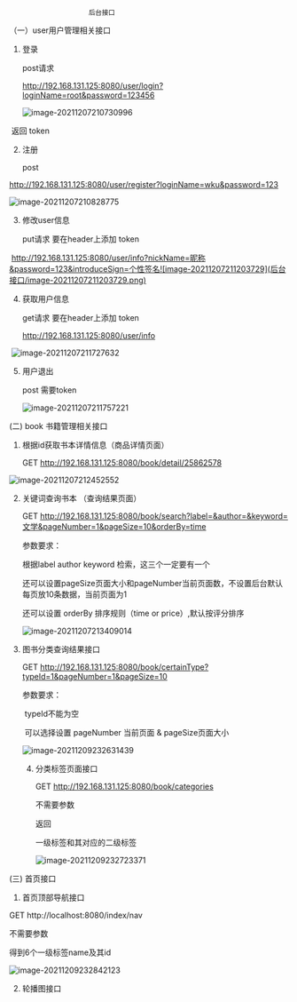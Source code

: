                         后台接口

（一）user用户管理相关接口

1. 登录   

   post请求

   http://192.168.131.125:8080/user/login?loginName=root&password=123456

   ![image-20211207210730996](后台接口/image-20211207210730996.png)

​    返回 token



2. 注册

   post

http://192.168.131.125:8080/user/register?loginName=wku&password=123

![image-20211207210828775](后台接口/image-20211207210828775.png)

3. 修改user信息

   put请求  要在header上添加 token

​       http://192.168.131.125:8080/user/info?nickName=昵称&password=123&introduceSign=个性签名![image-20211207211203729](后台接口/image-20211207211203729.png)



4. 获取用户信息

   get请求 要在header上添加 token

   http://192.168.131.125:8080/user/info

​       ![image-20211207211727632](后台接口/image-20211207211727632.png)

5. 用户退出

   post 需要token

   ![image-20211207211757221](后台接口/image-20211207211757221.png)





(二) book 书籍管理相关接口

1. 根据id获取书本详情信息（商品详情页面）

   GET   http://192.168.131.125:8080/book/detail/25862578

![image-20211207212452552](后台接口/image-20211207212452552.png)

2. 关键词查询书本 （查询结果页面）

   GET    http://192.168.131.125:8080/book/search?label=&author=&keyword=文学&pageNumber=1&pageSize=10&orderBy=time

   参数要求：

    根据label  author  keyword 检索，这三个一定要有一个

    还可以设置pageSize页面大小和pageNumber当前页面数，不设置后台默认每页放10条数据，当前页面为1

    还可以设置 orderBy 排序规则（time or price）,默认按评分排序

   ![image-20211207213409014](后台接口/image-20211207213409014.png)

3. 图书分类查询结果接口

   GET http://192.168.131.125:8080/book/certainType?typeId=1&pageNumber=1&pageSize=10

   参数要求：

   ​    typeId不能为空

   ​    可以选择设置  pageNumber 当前页面 &  pageSize页面大小  

   ![image-20211209232631439](后台接口/image-20211209232631439.png)

   4. 分类标签页面接口

      GET  http://192.168.131.125:8080/book/categories

      不需要参数

      返回 

      一级标签和其对应的二级标签

      ![image-20211209232723371](后台接口/image-20211209232723371.png)
   
   

(三) 首页接口

1. 首页顶部导航接口

GET http://localhost:8080/index/nav

不需要参数

得到6个一级标签name及其id

![image-20211209232842123](后台接口/image-20211209232842123.png)

2. 轮播图接口

```

```
